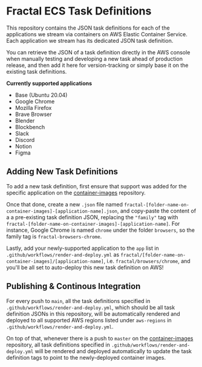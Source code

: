 # Fractal ECS Task Definitions

This repository contains the JSON task definitions for each of the applications we stream via containers on AWS Elastic Container Service. Each application we stream has its dedicated JSON task definition. 

You can retrieve the JSON of a task definition directly in the AWS console when manually testing and developing a new task ahead of production release, and then add it here for version-tracking or simply base it on the existing task definitions.

**Currently supported applications**

- Base (Ubuntu 20.04)
- Google Chrome
- Mozilla Firefox
- Brave Browser
- Blender
- Blockbench
- Slack
- Discord
- Notion
- Figma

## Adding New Task Definitions

To add a new task definition, first ensure that support was added for the specific application on the [container-images](https://github.com/fractalcomputers/container-images) repository.

Once that done, create a new `.json` file named `fractal-[folder-name-on-container-images]-[application-name].json`, and copy-paste the content of a a pre-existing task definition JSON, replacing the `"family"` tag with `fractal-[folder-name-on-container-images]-[application-name]`. For instance, Google Chrome is named `chrome` under the folder `browsers`, so the family tag is `fractal-browsers-chrome`.

Lastly, add your newly-supported application to the `app` list in `.github/workflows/render-and-deploy.yml` as `fractal/[folder-name-on-container-images]/[application-name]`, i.e. `fractal/browsers/chrome`, and you'll be all set to auto-deploy this new task definition on AWS!

## Publishing & Continous Integration

For every push to `main`, all the task definitions specified in `.github/workflows/render-and-deploy.yml`, which should be all task definition JSONs in this repository, will be automatically rendered and deployed to all supported AWS regions listed under `aws-regions` in `.github/workflows/render-and-deploy.yml`. 

On top of that, whenever there is a push to `master` on the [container-images](https://github.com/fractalcomputers/container-images) repository, all task definitions specified in `.github/workflows/render-and-deploy.yml` will be rendered and deployed automatically to update the task definition tags to point to the newly-deployed container images.

